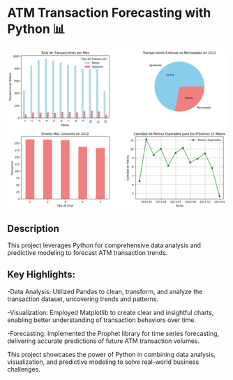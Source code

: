 # ATM Transaction Forecasting with Python 📊

![banner](PythonDashboard.png)

## Description

This project leverages Python for comprehensive data analysis and predictive modeling to forecast ATM transaction trends.

## Key Highlights:

-Data Analysis: Utilized Pandas to clean, transform, and analyze the transaction dataset, uncovering trends and patterns.

-Visualization: Employed Matplotlib to create clear and insightful charts, enabling better understanding of transaction behaviors over time.

-Forecasting: Implemented the Prophet library for time series forecasting, delivering accurate predictions of future ATM transaction volumes.


This project showcases the power of Python in combining data analysis, visualization, and predictive modeling to solve real-world business challenges.
